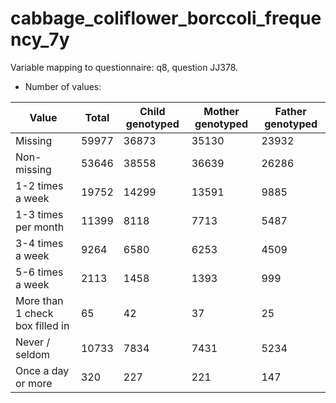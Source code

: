 # cabbage_coliflower_borccoli_frequency_7y
Variable mapping to questionnaire: q8, question JJ378.
- Number of values:

| Value | Total | Child genotyped | Mother genotyped | Father genotyped |
| ----- | ----- | --------------- | ---------------- | ---------------- |
| Missing | 59977 | 36873 | 35130 | 23932 |
| Non-missing | 53646 | 38558 | 36639 | 26286 |
| 1-2 times a week | 19752 | 14299 | 13591 |9885 |
| 1-3 times per month | 11399 | 8118 | 7713 |5487 |
| 3-4 times a week | 9264 | 6580 | 6253 |4509 |
| 5-6 times a week | 2113 | 1458 | 1393 |999 |
| More than 1 check box filled in | 65 | 42 | 37 |25 |
| Never / seldom | 10733 | 7834 | 7431 |5234 |
| Once a day or more | 320 | 227 | 221 |147 |



